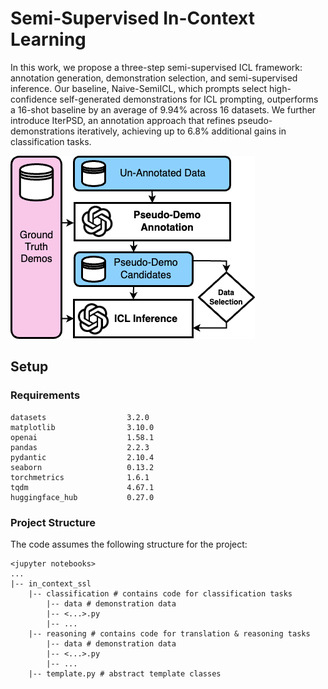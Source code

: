 # Semi-Supervised In-Context Learning
In this work, we propose a three-step semi-supervised
ICL framework: annotation generation, demonstration selection, and semi-supervised inference. Our baseline, Naive-SemiICL, which
prompts select high-confidence self-generated
demonstrations for ICL prompting, outperforms a 16-shot baseline by an average of
9.94% across 16 datasets. We further introduce IterPSD, an annotation approach that refines pseudo-demonstrations iteratively, achieving up to 6.8% additional gains in classification tasks.

![framework](./img/flowchart.png)

## Setup
### Requirements
```
datasets                  3.2.0
matplotlib                3.10.0
openai                    1.58.1
pandas                    2.2.3
pydantic                  2.10.4
seaborn                   0.13.2
torchmetrics              1.6.1
tqdm                      4.67.1
huggingface_hub           0.27.0
```

### Project Structure
The code assumes the following structure for the project:
```
<jupyter notebooks>
...
|-- in_context_ssl
    |-- classification # contains code for classification tasks
        |-- data # demonstration data
        |-- <...>.py
        |-- ...
    |-- reasoning # contains code for translation & reasoning tasks
        |-- data # demonstration data
        |-- <...>.py
        |-- ...
    |-- template.py # abstract template classes
```